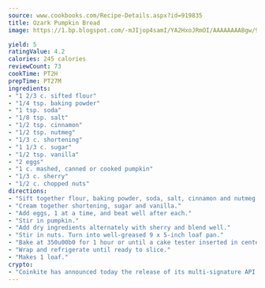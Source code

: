 ```yaml
---
source: www.cookbooks.com/Recipe-Details.aspx?id=919835
title: Ozark Pumpkin Bread
image: https://1.bp.blogspot.com/-mJIjop4samI/YA2HxoJRmOI/AAAAAAAABgw/9Q6cN5purxQQ0M3111-VxRXtHYk4x987wCLcBGAsYHQ/s320/19.png

yield: 5
ratingValue: 4.2
calories: 245 calories
reviewCount: 73
cookTime: PT2H
prepTime: PT27M
ingredients:
- "1 2/3 c. sifted flour"
- "1/4 tsp. baking powder"
- "1 tsp. soda"
- "1/8 tsp. salt"
- "1/2 tsp. cinnamon"
- "1/2 tsp. nutmeg"
- "1/3 c. shortening"
- "1 1/3 c. sugar"
- "1/2 tsp. vanilla"
- "2 eggs"
- "1 c. mashed, canned or cooked pumpkin"
- "1/3 c. sherry"
- "1/2 c. chopped nuts"
directions:
- "Sift together flour, baking powder, soda, salt, cinnamon and nutmeg."
- "Cream together shortening, sugar and vanilla."
- "Add eggs, 1 at a time, and beat well after each."
- "Stir in pumpkin."
- "Add dry ingredients alternately with sherry and blend well."
- "Stir in nuts. Turn into well-greased 9 x 5-inch loaf pan."
- "Bake at 350u00b0 for 1 hour or until a cake tester inserted in center comes out clean. Turn out on a wire rack to cool."
- "Wrap and refrigerate until ready to slice."
- "Makes 1 loaf."
crypto:
- "Coinkite has announced today the release of its multi-signature API and Co-sign Pages, giving users the first Bitcoin platform of its kind to support M-of-15 signatures."
---
```

